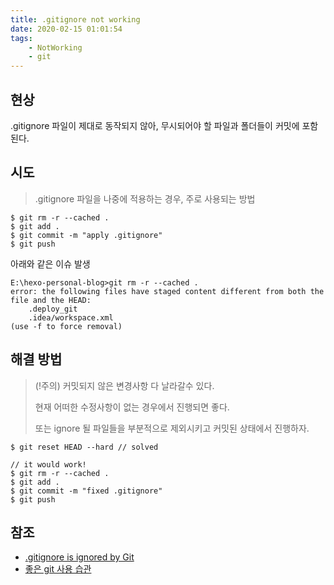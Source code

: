 ```yaml
---
title: .gitignore not working
date: 2020-02-15 01:01:54
tags:
    - NotWorking
    - git
---
```


## 현상
.gitignore 파일이 제대로 동작되지 않아, 무시되어야 할 파일과 폴더들이 커밋에 포함된다.


## 시도
> .gitignore 파일을 나중에 적용하는 경우, 주로 사용되는 방법

```
$ git rm -r --cached .
$ git add .
$ git commit -m "apply .gitignore"
$ git push
```
아래와 같은 이슈 발생
```
E:\hexo-personal-blog>git rm -r --cached .
error: the following files have staged content different from both the
file and the HEAD:
    .deploy_git
    .idea/workspace.xml
(use -f to force removal)
```


## 해결 방법
> (!주의) 커밋되지 않은 변경사항 다 날라갈수 있다.
>
> 현재 어떠한 수정사항이 없는 경우에서 진행되면 좋다.
>
> 또는 ignore 될 파일들을 부분적으로 제외시키고 커밋된 상태에서 진행하자. 


```
$ git reset HEAD --hard // solved

// it would work!
$ git rm -r --cached . 
$ git add .
$ git commit -m "fixed .gitignore"
$ git push
```

## 참조
  - [.gitignore is ignored by Git](https://stackoverflow.com/questions/11451535/gitignore-is-ignored-by-git)
  - [좋은 git 사용 습관](https://cjh5414.github.io/git-habit/)
